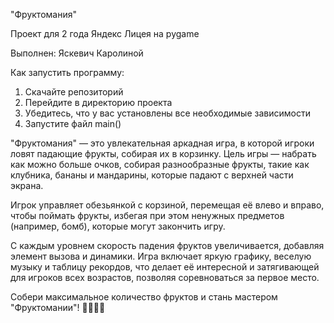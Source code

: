 "Фруктомания"

Проект для 2 года Яндекс Лицея на pygame

Выполнен: Яскевич Каролиной

Как запустить программу: 
1. Скачайте репозиторий 
2. Перейдите в директорию проекта
3. Убедитесь, что у вас установлены все необходимые зависимости
4. Запустите файл main()


"Фруктомания" — это увлекательная аркадная игра, в которой игроки ловят падающие фрукты, собирая их в корзинку. Цель игры — набрать как можно больше очков, собирая разнообразные фрукты, такие как клубника, бананы и мандарины, которые падают с верхней части экрана.

Игрок управляет обезьянкой с корзиной, перемещая её влево и вправо, чтобы поймать фрукты, избегая при этом ненужных предметов (например, бомб), которые могут закончить игру.

С каждым уровнем скорость падения фруктов увеличивается, добавляя элемент вызова и динамики. Игра включает яркую графику, веселую музыку и таблицу рекордов, что делает её интересной и затягивающей для игроков всех возрастов, позволяя соревноваться за первое место.

Собери максимальное количество фруктов и стань мастером "Фруктомании"! 🍏🍌🍇😊
